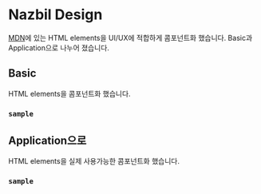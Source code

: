 # Nazbil Design

[MDN](https://developer.mozilla.org/en-US/docs/Web/HTML)에 있는 HTML elements을 UI/UX에 적합하게 콤포넌트화 했습니다.
Basic과 Application으로 나누어 졌습니다.

## Basic

HTML elements을 콤포넌트화 했습니다. 

### `sample`

## Application으로

HTML elements을 실제 사용가능한 콤포넌트화 했습니다.

### `sample`
